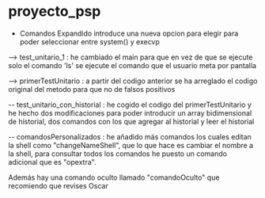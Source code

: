 # proyecto_psp


- Comandos Expandido introduce una nueva opcion para elegir para poder seleccionar entre system() y execvp

--> test_unitario_1 : he cambiado el main para que en vez de que se ejecute solo el comando 'ls' se ejecute el comando que el usuario meta por pantalla

--> primerTestUnitario : a partir del codigo anterior se ha arreglado el codigo original del metodo para que no de falsos positivos

-- test_unitario_con_historial : he cogido el codigo del primerTestUnitario y he hecho dos modificaciones para poder introducir un array bidimensional de historial, 
dos comandos con los que agregar al historial y leer el historial

-- comandosPersonalizados : he añadido más comandos los cuales editan la shell como "changeNameShell", que lo que hace es cambiar el nombre a la shell, para consultar todos los comandos he puesto un comando adicional que es "opextra".

Además hay una comando oculto llamado "comandoOculto" que recomiendo que revises Oscar